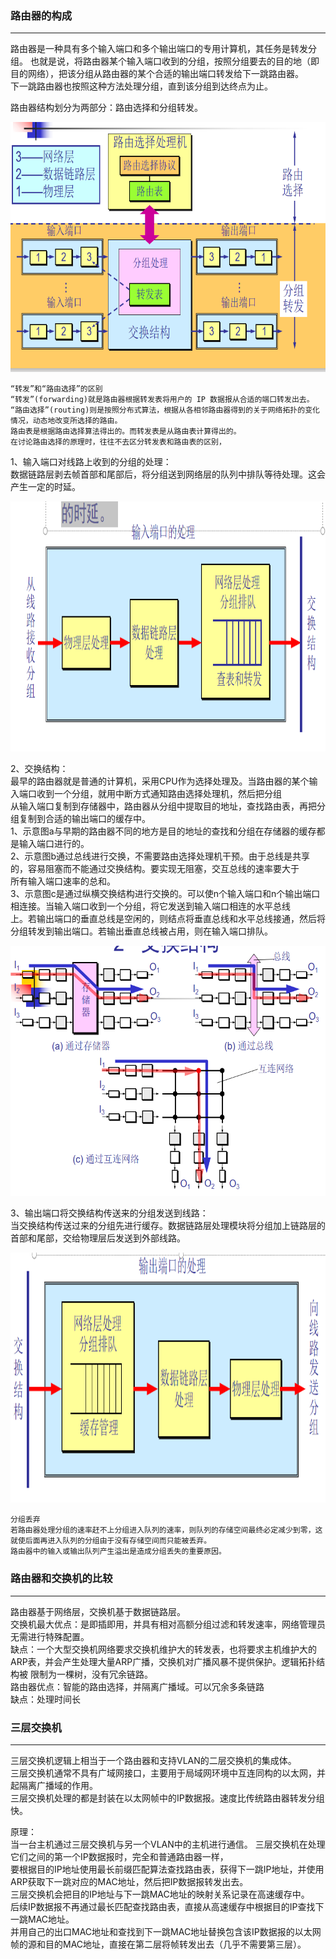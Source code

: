 ### 路由器的构成

---------------
路由器是一种具有多个输入端口和多个输出端口的专用计算机，其任务是转发分组。
也就是说，将路由器某个输入端口收到的分组，按照分组要去的目的地（即目的网络），把该分组从路由器的某个合适的输出端口转发给下一跳路由器。    
下一跳路由器也按照这种方法处理分组，直到该分组到达终点为止。   

路由器结构划分为两部分：路由选择和分组转发。  

<img src="./imgs/典型的路由器的结构.png" width="800" height="400"  alt="典型的路由器的结构" >

```
“转发”和“路由选择”的区别
“转发”(forwarding)就是路由器根据转发表将用户的 IP 数据报从合适的端口转发出去。
“路由选择”(routing)则是按照分布式算法，根据从各相邻路由器得到的关于网络拓扑的变化情况，动态地改变所选择的路由。
路由表是根据路由选择算法得出的。而转发表是从路由表计算得出的。
在讨论路由选择的原理时，往往不去区分转发表和路由表的区别，    
```

1、输入端口对线路上收到的分组的处理：  
数据链路层剥去帧首部和尾部后，将分组送到网络层的队列中排队等待处理。这会产生一定的时延。   

<img src="./imgs/输入端口对线路上收到的分组处理.png" width="800" height="400"  alt="输入端口对线路上收到的分组处理" >

2、交换结构：  
最早的路由器就是普通的计算机，采用CPU作为选择处理及。当路由器的某个输入端口收到一个分组，就用中断方式通知路由选择处理机，然后把分组  
从输入端口复制到存储器中，路由器从分组中提取目的地址，查找路由表，再把分组复制到合适的输出端口的缓存中。  
1、示意图a与早期的路由器不同的地方是目的地址的查找和分组在存储器的缓存都是输入端口进行的。  
2、示意图b通过总线进行交换，不需要路由选择处理机干预。由于总线是共享的，容易阻塞而不能通过交换结构。要实现无阻塞，交互总线的速率要大于  
所有输入端口速率的总和。  
3、示意图c是通过纵横交换结构进行交换的。可以使n个输入端口和n个输出端口相连接。当输入端口收到一个分组，将它发送到输入端口相连的水平总线  
上。若输出端口的垂直总线是空闲的，则结点将垂直总线和水平总线接通，然后将分组转发到输出端口。若输出垂直总线被占用，则在输入端口排队。  

<img src="./imgs/三种基本交换结构的示意图.png" width="800" height="400"  alt="三种基本交换结构的示意图" >


3、输出端口将交换结构传送来的分组发送到线路：  
当交换结构传送过来的分组先进行缓存。数据链路层处理模块将分组加上链路层的首部和尾部，交给物理层后发送到外部线路。

<img src="./imgs/输出端口把交换结构传送过来的分组发送到线路上.png" width="800" height="400"  alt="输出端口把交换结构传送过来的分组发送到线路上" >

```
分组丢弃
若路由器处理分组的速率赶不上分组进入队列的速率，则队列的存储空间最终必定减少到零，这就使后面再进入队列的分组由于没有存储空间而只能被丢弃。
路由器中的输入或输出队列产生溢出是造成分组丢失的重要原因。
```

### 路由器和交换机的比较

-----------------------
路由器基于网络层，交换机基于数据链路层。  
交换机最大优点：是即插即用，并具有相对高额分组过滤和转发速率，网络管理员无需进行特殊配置。  
缺点：一个大型交换机网络要求交换机维护大的转发表，也将要求主机维护大的ARP表，并会产生处理大量ARP广播，交换机对广播风暴不提供保护。逻辑拓扑结构被
限制为一棵树，没有冗余链路。  
路由器优点：智能的路由选择，并隔离广播域。可以冗余多条链路  
缺点：处理时间长  

### 三层交换机

---------------
三层交换机逻辑上相当于一个路由器和支持VLAN的二层交换机的集成体。  
三层交换机通常不具有广域网接口，主要用于局域网环境中互连同构的以太网，并起隔离广播域的作用。  
三层交换机处理的都是封装在以太网帧中的IP数据报。速度比传统路由器转发分组快。  

原理：  
当一台主机通过三层交换机与另一个VLAN中的主机进行通信。
三层交换机在处理它们之间的第一个IP数据报时，完全和普通路由器一样，  
要根据目的IP地址使用最长前缀匹配算法查找路由表，获得下一跳IP地址，并使用ARP获取下一跳对应的MAC地址，然后把IP数据报转发出去。  
三层交换机会把目的IP地址与下一跳MAC地址的映射关系记录在高速缓存中。  
后续IP数据报不再通过最长匹配查找路由表，直接从高速缓存中根据目的IP查找下一跳MAC地址。  
并用自己的出口MAC地址和查找到下一跳MAC地址替换包含该IP数据报的以太网帧的源和目的MAC地址，直接在第二层将帧转发出去（几乎不需要第三层）。   
